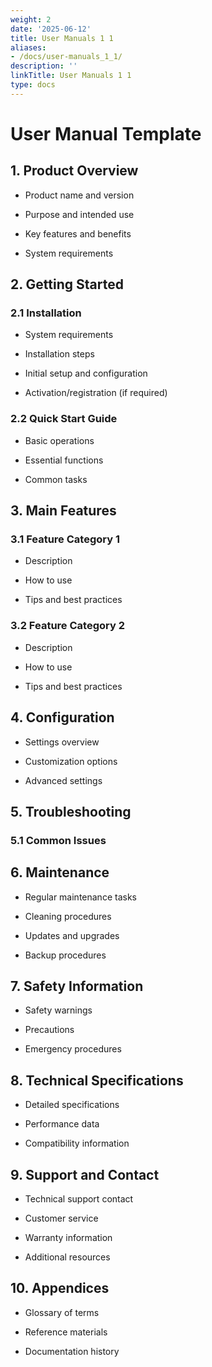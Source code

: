 ```yaml
---
weight: 2
date: '2025-06-12'
title: User Manuals 1 1
aliases:
- /docs/user-manuals_1_1/
description: ''
linkTitle: User Manuals 1 1
type: docs
---
```


# User Manual Template

## 1. Product Overview

- Product name and version

- Purpose and intended use

- Key features and benefits

- System requirements

## 2. Getting Started

### 2.1 Installation

- System requirements

- Installation steps

- Initial setup and configuration

- Activation/registration (if required)

### 2.2 Quick Start Guide

- Basic operations

- Essential functions

- Common tasks

## 3. Main Features

### 3.1 Feature Category 1

- Description

- How to use

- Tips and best practices

### 3.2 Feature Category 2

- Description

- How to use

- Tips and best practices

## 4. Configuration

- Settings overview

- Customization options

- Advanced settings

## 5. Troubleshooting

### 5.1 Common Issues

<!-- Unsupported block type: table -->

## 6. Maintenance

- Regular maintenance tasks

- Cleaning procedures

- Updates and upgrades

- Backup procedures

## 7. Safety Information

- Safety warnings

- Precautions

- Emergency procedures

## 8. Technical Specifications

- Detailed specifications

- Performance data

- Compatibility information

## 9. Support and Contact

- Technical support contact

- Customer service

- Warranty information

- Additional resources

## 10. Appendices

- Glossary of terms

- Reference materials

- Documentation history